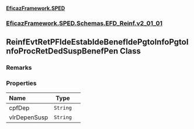 #### [EficazFramework.SPED](EficazFrameworkSPED.md 'EficazFramework SPED')
### [EficazFramework.SPED.Schemas.EFD_Reinf.v2_01_01](EficazFramework.SPED.Schemas.EFD_Reinf.v2_01_01.md 'EficazFramework.SPED.Schemas.EFD_Reinf.v2_01_01')

## ReinfEvtRetPFIdeEstabIdeBenefIdePgtoInfoPgtoInfoProcRetDedSuspBenefPen Class

### Remarks
### Properties

| Name | Type | |
| :--- | :---: | :--- |
| cpfDep | `String` |  |
| vlrDepenSusp | `String` |  |
